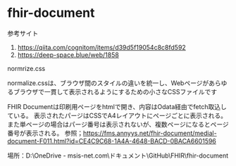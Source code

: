 # fhir-document
参考サイト

1. https://qiita.com/cognitom/items/d39d5f19054c8c8fd592
2. https://deep-space.blue/web/1858


normrize.css

normalize.cssは、ブラウザ間のスタイルの違いを統一し、Webページがあらゆるブラウザで一貫して表示されるようにするための小さなCSSファイルです

FHIR Documentは印刷用ページをhtmlで開き、内容はOdata経由でfetch取込している。
表示されたパージはCSSでA4レイアウトにページごとに表示される。
また単ページの場合はパージ番号は表示されないが、複数ページになるとページ番号が表示される。
参照；https://fms.annyys.net/fhir-document/medial-document-F011.html?id=CE4C9C68-1A4A-4648-BACD-0BACA6601596

場所：D:\OneDrive - msis-net.com\ドキュメント\GitHub\FHIR\fhir-document